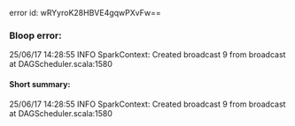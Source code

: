 error id: wRYyroK28HBVE4gqwPXvFw==
### Bloop error:

25/06/17 14:28:55 INFO SparkContext: Created broadcast 9 from broadcast at DAGScheduler.scala:1580
#### Short summary: 

25/06/17 14:28:55 INFO SparkContext: Created broadcast 9 from broadcast at DAGScheduler.scala:1580